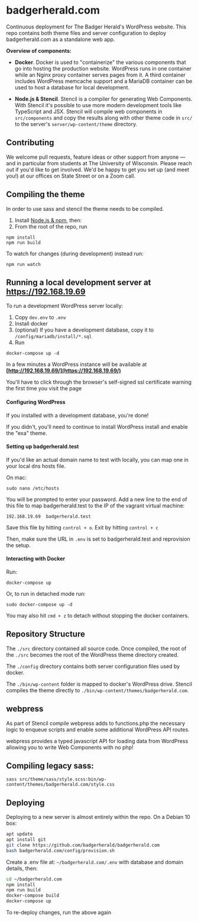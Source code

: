 # badgerherald.com

Continuous deployment for The Badger Herald's WordPress website. This repo contains both theme files and server configuration to deploy badgerherald.com as a standalone web app.

**Overview of components:**

- **Docker**. Docker is used to "containerize" the various components that go into hosting the production website. WordPress runs in one container while an Nginx proxy container serves pages from it. A third container includes WordPress memcache support and a MariaDB container can be used to host a database for local development.

- **Node.js & Stencil**. Stencil is a compiler for generating Web Components. With Stencil it's possible to use more modern development tools like TypeScript and JSX. Stencil will compile web components in `src/components` and copy the results along with other theme code in `src/` to the server's `server/wp-content/theme` directory.

## Contributing

We welcome pull requests, feature ideas or other support from anyone — and in particular from students at The University of Wisconsin. Please reach out if you'd like to get involved. We'd be happy to get you set up (and meet you!) at our offices on State Street or on a Zoom call.

## Compiling the theme

In order to use sass and stencil the theme needs to be compiled.

1. Install [Node.js & npm](https://docs.npmjs.com/downloading-and-installing-node-js-and-npm), then:
2. From the root of the repo, run

```
npm install
npm run build
```

To watch for changes (during development) instead run:

```
npm run watch
```

## Running a local development server at https://192.168.19.69

To run a development WordPress server locally:

1. Copy `dev.env` to `.env`
2. Install docker
3. (optional) If you have a development database, copy it to `/config/mariadb/install/*.sql`
4. Run

```
docker-compose up -d
```

In a few minutes a WordPress instance will be available at **[http://192.168.19.69/](https://192.168.19.69/)**

You'll have to click through the browser's self-signed ssl certificate warning the first time you visit the page

#### Configuring WordPress

If you installed with a development database, you're done!

If you didn't, you'll need to continue to install WordPress install and enable the "exa" theme.

#### Setting up badgerherald.test

If you'd like an actual domain name to test with locally, you can map one in your local dns hosts file.

On mac:

```
sudo nano /etc/hosts
```

You will be prompted to enter your password. Add a new line to the end of this file to map badgerherald.test to the IP of the vagrant virtual machine:

```
192.168.19.69  badgerherald.test
```

Save this file by hitting `control + o`. Exit by hitting `control + c`

Then, make sure the URL in `.env` is set to badgerherald.test and reprovision the setup.

#### Interacting with Docker

Run:

```
docker-compose up
```

Or, to run in detached mode run:

```
sudo docker-compose up -d
```

You may also hit `cmd + z` to detach without stopping the docker containers.

## Repository Structure

The `./src` directory contained all source code. Once compiled, the root of the `./src` becomes the root of the WordPress theme directory created.

The `./config` directory contains both server configuration files used by docker.

The `./bin/wp-content` folder is mapped to docker's WordPress drive. Stencil compiles the theme directly to `./bin/wp-content/themes/badgerherald.com`.

## webpress

As part of Stencil compile webpress adds to functions.php the necessary logic to enqueue scripts and enable some additional WordPress API routes.

webpress provides a typed javascript API for loading data from WordPress allowing you to write Web Components with no php!

## Compiling legacy sass:

```
sass src/theme/sass/style.scss:bin/wp-content/themes/badgerherald.com/style.css
```

## Deploying

Deploying to a new server is almost entirely within the repo. On a Debian 10 box:

```bash
apt update
apt install git
git clone https://github.com/badgerherald/badgerherald.com
bash badgerherald.com/config/provision.sh
```

Create a .env file at: `~/badgerherald.com/.env` with database and domain details, then:

```bash
cd ~/badgerherald.com
npm install
npm run build
docker-compose build
docker-compose up
```

To re-deploy changes, run the above again
